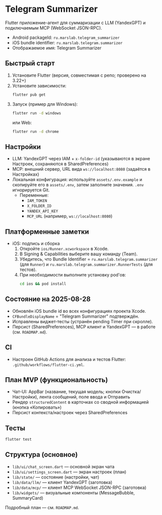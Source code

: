 # Telegram Summarizer

Flutter приложение-агент для суммаризации с LLM (YandexGPT) и подключаемым MCP (WebSocket JSON-RPC).

- Android packageId: `ru.marslab.telegram_summarizer`
- iOS bundle identifier: `ru.marslab.telegram.summarizer`
- Отображаемое имя: Telegram Summarizer

## Быстрый старт

1) Установите Flutter (версия, совместимая с репо; проверено на 3.22+)
2) Установите зависимости:
   ```bash
   flutter pub get
   ```
3) Запуск (пример для Windows):
   ```bash
   flutter run -d windows
   ```
   или Web:
   ```bash
   flutter run -d chrome
   ```

## Настройки
- LLM: YandexGPT через IAM + `x-folder-id` (указываются в экране Настроек, сохраняются в SharedPreferences)
- MCP: внешний сервер, URL вида `ws://localhost:8080` (задаётся в Настройках)
- Локальная конфигурация: используйте `assets/.env.example` и скопируйте его в `assets/.env`, затем заполните значения. `.env` игнорируется Git.
  - Переменные:
    - `IAM_TOKEN`
    - `X_FOLDER_ID`
    - `YANDEX_API_KEY`
    - `MCP_URL` (например, `ws://localhost:8080`)

## Платформенные заметки
- iOS: подпись и сборка
  1) Откройте `ios/Runner.xcworkspace` в Xcode.
  2) В Signing & Capabilities выберите вашу команду (Team).
  3) Убедитесь, что Bundle Identifier = `ru.marslab.telegram.summarizer` (для `Runner`) и `ru.marslab.telegram.summarizer.RunnerTests` (для тестов).
  4) При необходимости выполните установку pod'ов:
     ```bash
     cd ios && pod install
     ```

## Состояние на 2025-08-28
- Обновлён iOS bundle id во всех конфигурациях проекта Xcode.
- `CFBundleDisplayName` = "Telegram Summarizer" подтверждён.
- Исправлены виджет‑тесты (устранён pending Timer при скролле).
- Персист (SharedPreferences), MCP клиент и YandexGPT — в работе (см. `ROADMAP.md`).

## CI
- Настроен GitHub Actions для анализа и тестов Flutter: `.github/workflows/flutter-ci.yml`.

## План MVP (функциональность)
- Чат-UI: AppBar (название, текущая модель; кнопки Очистка/Настройки), лента сообщений, поле ввода и Отправить
- Рендер `structuredContent` в карточках со сводной информацией (кнопка «Копировать»)
- Персист контекста/настроек через SharedPreferences

## Тесты
```bash
flutter test
```

## Структура (основное)
- `lib/ui/chat_screen.dart` — основной экран чата
- `lib/ui/settings_screen.dart` — экран настроек (план)
- `lib/state/` — состояние (настройки, чат)
- `lib/data/llm/` — клиент YandexGPT (заготовка)
- `lib/data/mcp/` — клиент MCP WebSocket JSON-RPC (заготовка)
- `lib/widgets/` — визуальные компоненты (MessageBubble, SummaryCard)

Подробный план — см. `ROADMAP.md`.
